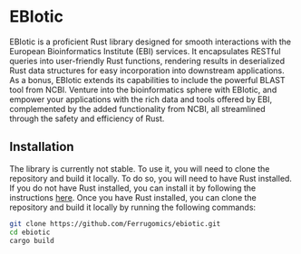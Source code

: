# EBIotic

EBIotic is a proficient Rust library designed for smooth interactions with the European Bioinformatics Institute (EBI) services. It encapsulates RESTful queries into user-friendly Rust functions, rendering results in deserialized Rust data structures for easy incorporation into downstream applications. As a bonus, EBIotic extends its capabilities to include the powerful BLAST tool from NCBI. Venture into the bioinformatics sphere with EBIotic, and empower your applications with the rich data and tools offered by EBI, complemented by the added functionality from NCBI, all streamlined through the safety and efficiency of Rust.

## Installation

The library is currently not stable. To use it, you will need to clone the repository and build it locally. To do so, you will need to have Rust installed. If you do not have Rust installed, you can install it by following the instructions [here](https://www.rust-lang.org/tools/install). Once you have Rust installed, you can clone the repository and build it locally by running the following commands:

```bash 
git clone https://github.com/Ferrugomics/ebiotic.git
cd ebiotic
cargo build
``` 